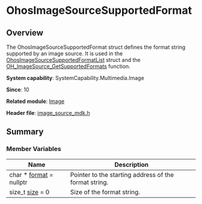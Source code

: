 # OhosImageSourceSupportedFormat


## Overview

The OhosImageSourceSupportedFormat struct defines the format string supported by an image source. It is used in the [OhosImageSourceSupportedFormatList](_ohos_image_source_supported_format_list.md) struct and the [OH_ImageSource_GetSupportedFormats](image.md#oh_imagesource_getsupportedformats) function.

**System capability**: SystemCapability.Multimedia.Image

**Since**: 10

**Related module**: [Image](image.md)

**Header file**: [image_source_mdk.h](image__source__mdk_8h.md)

## Summary


### Member Variables

| Name| Description| 
| -------- | -------- |
| char \* [format](image.md#format) = nullptr | Pointer to the starting address of the format string.|
| size_t [size](image.md#size-57) = 0 | Size of the format string.|
